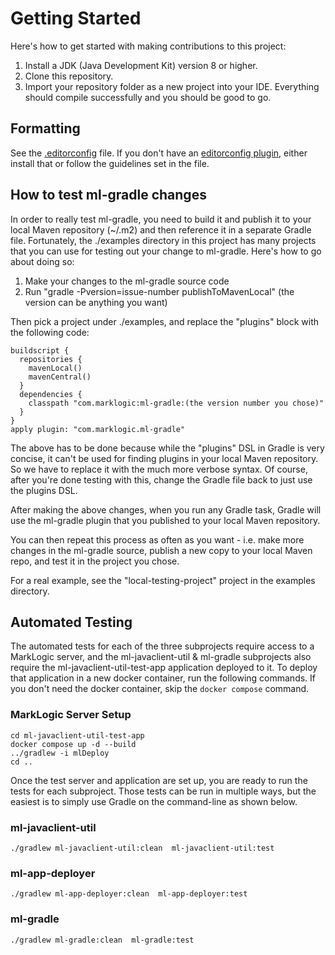# Getting Started

Here's how to get started with making contributions to this project:

1. Install a JDK (Java Development Kit) version 8 or higher.
1. Clone this repository.
1. Import your repository folder as a new project into your IDE. Everything should compile successfully and you should be good to go.

## Formatting

See the [.editorconfig](.editorconfig) file. If you don't have an [editorconfig plugin](https://editorconfig.org/#download), 
either install that or follow the guidelines set in the file. 

## How to test ml-gradle changes

In order to really test ml-gradle, you need to build it and publish it to your local 
Maven repository (~/.m2) and then reference it in a separate Gradle file. Fortunately, the ./examples directory in this
project has many projects that you can use for testing out your change to ml-gradle. Here's how to go about doing so:

1. Make your changes to the ml-gradle source code
1. Run "gradle -Pversion=issue-number publishToMavenLocal" (the version can be anything you want)

Then pick a project under ./examples, and replace the "plugins" block with the following code:

    buildscript {
      repositories {
        mavenLocal() 
        mavenCentral()
      } 
      dependencies {
        classpath "com.marklogic:ml-gradle:(the version number you chose)"
      }
    }
    apply plugin: "com.marklogic.ml-gradle"

The above has to be done because while the "plugins" DSL in Gradle is very concise, 
it can't be used for finding plugins in your local Maven repository. So we have to
replace it with the much more verbose syntax. Of course, after you're done testing with this, change the Gradle file
back to just use the plugins DSL.

After making the above changes, when you run any Gradle task, Gradle will use the ml-gradle plugin that you published
to your local Maven repository. 

You can then repeat this process as often as you want - i.e. make more changes in the ml-gradle source, publish a new
copy to your local Maven repo, and test it in the project you chose. 

For a real example, see the "local-testing-project" project in the examples directory.

## Automated Testing

The automated tests for each of the three subprojects require access to a MarkLogic server, and the ml-javaclient-util &
ml-gradle subprojects also require the ml-javaclient-util-test-app application deployed to it. To deploy that
application in a new docker container, run the following commands. If you don't need the docker container, skip the
`docker compose` command.

### MarkLogic Server Setup

```
cd ml-javaclient-util-test-app
docker compose up -d --build
../gradlew -i mlDeploy
cd ..
```

Once the test server and application are set up, you are ready to run the tests for each subproject. Those tests can be
run in multiple ways, but the easiest is to simply use Gradle on the command-line as shown below.

### ml-javaclient-util

```
./gradlew ml-javaclient-util:clean  ml-javaclient-util:test
```

### ml-app-deployer

```
./gradlew ml-app-deployer:clean  ml-app-deployer:test
```

### ml-gradle

```
./gradlew ml-gradle:clean  ml-gradle:test
```
